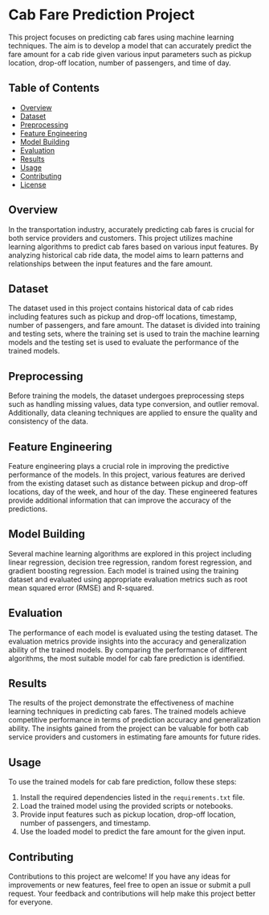 # Cab Fare Prediction Project

This project focuses on predicting cab fares using machine learning techniques. The aim is to develop a model that can accurately predict the fare amount for a cab ride given various input parameters such as pickup location, drop-off location, number of passengers, and time of day.

## Table of Contents

- [Overview](#overview)
- [Dataset](#dataset)
- [Preprocessing](#preprocessing)
- [Feature Engineering](#feature-engineering)
- [Model Building](#model-building)
- [Evaluation](#evaluation)
- [Results](#results)
- [Usage](#usage)
- [Contributing](#contributing)
- [License](#license)

## Overview

In the transportation industry, accurately predicting cab fares is crucial for both service providers and customers. This project utilizes machine learning algorithms to predict cab fares based on various input features. By analyzing historical cab ride data, the model aims to learn patterns and relationships between the input features and the fare amount.

## Dataset

The dataset used in this project contains historical data of cab rides including features such as pickup and drop-off locations, timestamp, number of passengers, and fare amount. The dataset is divided into training and testing sets, where the training set is used to train the machine learning models and the testing set is used to evaluate the performance of the trained models.

## Preprocessing

Before training the models, the dataset undergoes preprocessing steps such as handling missing values, data type conversion, and outlier removal. Additionally, data cleaning techniques are applied to ensure the quality and consistency of the data.

## Feature Engineering

Feature engineering plays a crucial role in improving the predictive performance of the models. In this project, various features are derived from the existing dataset such as distance between pickup and drop-off locations, day of the week, and hour of the day. These engineered features provide additional information that can improve the accuracy of the predictions.

## Model Building

Several machine learning algorithms are explored in this project including linear regression, decision tree regression, random forest regression, and gradient boosting regression. Each model is trained using the training dataset and evaluated using appropriate evaluation metrics such as root mean squared error (RMSE) and R-squared.

## Evaluation

The performance of each model is evaluated using the testing dataset. The evaluation metrics provide insights into the accuracy and generalization ability of the trained models. By comparing the performance of different algorithms, the most suitable model for cab fare prediction is identified.

## Results

The results of the project demonstrate the effectiveness of machine learning techniques in predicting cab fares. The trained models achieve competitive performance in terms of prediction accuracy and generalization ability. The insights gained from the project can be valuable for both cab service providers and customers in estimating fare amounts for future rides.

## Usage

To use the trained models for cab fare prediction, follow these steps:

1. Install the required dependencies listed in the `requirements.txt` file.
2. Load the trained model using the provided scripts or notebooks.
3. Provide input features such as pickup location, drop-off location, number of passengers, and timestamp.
4. Use the loaded model to predict the fare amount for the given input.

## Contributing

Contributions to this project are welcome! If you have any ideas for improvements or new features, feel free to open an issue or submit a pull request. Your feedback and contributions will help make this project better for everyone.
